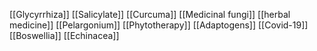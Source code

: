 [[Glycyrrhiza]]
[[Salicylate]]
[[Curcuma]]
[[Medicinal fungi]]
[[herbal medicine]]
[[Pelargonium]]
[[Phytotherapy]]
[[Adaptogens]]
[[Covid-19]]
[[Boswellia]]
[[Echinacea]]
